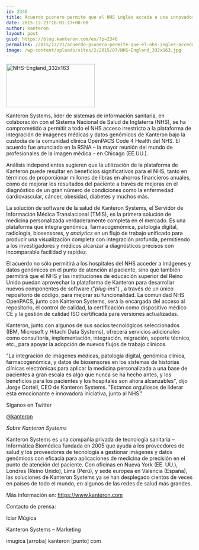 ```yaml
---
id: 2346
title: Acuerdo pionero permite que el NHS inglés acceda a una innovadora plataforma que proporciona imágenes integradas con datos genómicos en el punto de atención del paciente
date: 2015-12-21T16:01:17+00:00
author: kanteron
layout: post
guid: https://blog.kanteron.com/es/?p=2346
permalink: /2015/12/21/acuerdo-pionero-permite-que-el-nhs-ingles-acceda-a-una-innovadora-plataforma-que-proporciona-imagenes-integradas-con-datos-genomicos-en-el-punto-de-atencion-del-paciente/
image: /wp-content/uploads/sites/2/2015/07/NHS-England_332x163.jpg
---
```

<img class=" wp-image-2220 aligncenter" src="https://blog.kanteron.com/wp-content/uploads/2015/07/NHS-England_332x163-300x147.jpg" alt="NHS-England_332x163" width="239" height="117" />

Kanteron Systems, líder de sistemas de información sanitaria, en colaboración con el Sistema Nacional de Salud de Inglaterra (NHS), se ha comprometido a permitir a todo el NHS acceso irrestricto a la plataforma de integración de imágenes médicas y datos genómicos de Kanteron bajo la custodia de la comunidad clínica OpenPACS Code 4 Health del NHS. El acuerdo fue anunciado en la RSNA – la mayor reunión del mundo de profesionales de la imagen médica – en Chicago (EE.UU.).

Análisis independientes sugieren que la utilización de la plataforma de Kanteron puede resultar en beneficios significativos para el NHS, tanto en términos de proporcionar millones de libras en ahorros financieros anuales, como de mejorar los resultados del paciente a través de mejoras en el diagnóstico de un gran número de condiciones como la enfermedad cardiovascular, cáncer, obesidad, diabetes y muchos más.

La solución de software de la salud de Kanteron Systems, el Servidor de Información Médica Translacional (TMIS), es la primera solución de medicina personalizada verdaderamente completa en el mercado. Es una plataforma que integra genómica, farmacogenómica, patología digital, radiología, biosensores, y _analytics_ en un flujo de trabajo unificado para producir una visualización completa con integración profunda, permitiendo a los investigadores y médicos alcanzar a diagnósticos precisos con incomparable facilidad y rapidez.

El acuerdo no sólo permitirá a los hospitales del NHS acceder a imágenes y datos genómicos en el punto de atención al paciente, sino que también permitirá que el NHS y las instituciones de educación superior del Reino Unido puedan aprovechar la plataforma de Kanteron para desarrollar nuevos componentes de software ("_plug-ins_") , a través de un único repositorio de código, para mejorar su funcionalidad. La comunidad NHS OpenPACS, junto con Kanteron Systems, será la encargada del acceso al repositorio, el control de calidad, la certificación como dispositivo médico CE y la gestión de calidad ISO certificada para versiones actualizadas.

Kanteron, junto con algunos de sus socios tecnológicos seleccionados (IBM, Microsoft y Hitachi Data Systems), ofrecerá servicios adicionales como consultoría, implementación, integración, migración, soporte técnico, etc., para apoyar la adopción de nuevos flujos de trabajo clínicos.

"La integración de imágenes médicas, patología digital, genómica clínica, farmacogenómica, y datos de biosensores en los sistemas de historias clínicas electrónicas para aplicar la medicina personalizada a una base de pacientes a gran escala es algo que nunca se ha hecho antes, y los beneficios para los pacientes y los hospitales son ahora alcanzables", dijo Jorge Cortell, CEO de Kanteron Systems. "Estamos orgullosos de liderar esta emocionante e innovadora iniciativa, junto al NHS."

Síganos en Twitter
  
<a href="https://twitter.com/kanteron" target="_blank">@kanteron</a>

_Sobre Kanteron Systems_

Kanteron Systems es una compañía privada de tecnología sanitaria – Informática Biomédica fundada en 2005 que ayuda a los proveedores de salud y los proveedores de tecnología a gestionar imágenes y datos genómicos con eficacia para aplicaciones de medicina de precisión en el punto de atención del paciente. Con oficinas en Nueva York (EE. UU.), Londres (Reino Unido), Lima (Perú), y sede europea en Valencia (España), las soluciones de Kanteron Systems ya se han desplegado cientos de veces en países de todo el mundo, en algunos de las redes de salud más grandes.

Más información en: <a href="https://www.kanteron.com" target="_blank">https://www.kanteron.com</a>
  
Contacto de prensa:
  
Iciar Múgica
  
Kanteron Systems – Marketing
  
imugica [arroba] kanteron [punto] com